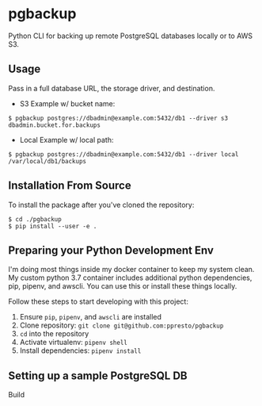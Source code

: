 pgbackup
========

Python CLI for backing up remote PostgreSQL databases locally or to AWS S3.

## Usage

Pass in a full database URL, the storage driver, and destination.

* S3 Example w/ bucket name:

```
$ pgbackup postgres://dbadmin@example.com:5432/db1 --driver s3 dbadmin.bucket.for.backups
```

* Local Example w/ local path:

```
$ pgbackup postgres://dbadmin@example.com:5432/db1 --driver local /var/local/db1/backups
```

## Installation From Source

To install the package after you've cloned the repository:

```
$ cd ./pgbackup
$ pip install --user -e .
```

## Preparing your Python Development Env

I'm doing most things inside my docker container to keep my system clean.  My custom python 3.7 container includes additional python dependencies, pip, pipenv, and awscli.  You can use this or install these things locally.

Follow these steps to start developing with this project:

1. Ensure `pip`, `pipenv`, and `awscli` are installed
2. Clone repository: `git clone git@github.com:ppresto/pgbackup`
3. `cd` into the repository
4. Activate virtualenv: `pipenv shell`
5. Install dependencies: `pipenv install`

## Setting up a sample PostgreSQL DB

Build
